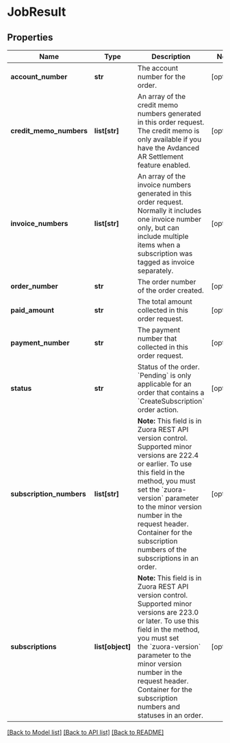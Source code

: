 # JobResult

## Properties
Name | Type | Description | Notes
------------ | ------------- | ------------- | -------------
**account_number** | **str** | The account number for the order. | [optional] 
**credit_memo_numbers** | **list[str]** | An array of the credit memo numbers generated in this order request. The credit memo is only available if you have the Avdanced AR Settlement feature enabled. | [optional] 
**invoice_numbers** | **list[str]** | An array of the invoice numbers generated in this order request. Normally it includes one invoice number only, but can include multiple items when a subscription was tagged as invoice separately. | [optional] 
**order_number** | **str** | The order number of the order created. | [optional] 
**paid_amount** | **str** | The total amount collected in this order request. | [optional] 
**payment_number** | **str** | The payment number that collected in this order request. | [optional] 
**status** | **str** | Status of the order. &#x60;Pending&#x60; is only applicable for an order that contains a &#x60;CreateSubscription&#x60; order action. | [optional] 
**subscription_numbers** | **list[str]** | **Note:** This field is in Zuora REST API version control. Supported minor versions are 222.4 or earlier. To use this field in the method, you must set the &#x60;zuora-version&#x60; parameter to the minor version number in the request header.  Container for the subscription numbers of the subscriptions in an order.  | [optional] 
**subscriptions** | **list[object]** | **Note:** This field is in Zuora REST API version control. Supported minor versions are 223.0 or later. To use this field in the method, you must set the &#x60;zuora-version&#x60; parameter to the minor version number in the request header.  Container for the subscription numbers and statuses in an order.  | [optional] 

[[Back to Model list]](../README.md#documentation-for-models) [[Back to API list]](../README.md#documentation-for-api-endpoints) [[Back to README]](../README.md)

